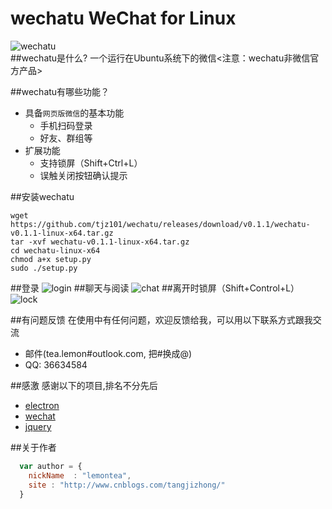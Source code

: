 # wechatu WeChat for Linux  

![wechatu](http://ww4.sinaimg.cn/mw690/c5e04220gw1f961gwyrwfj211y0lc7as.jpg)  
##wechatu是什么?
一个运行在Ubuntu系统下的微信<注意：wechatu非微信官方产品>

##wechatu有哪些功能？

* 具备`网页版微信`的基本功能
    *  手机扫码登录
    *  好友、群组等
* 扩展功能
    * 支持锁屏（Shift+Ctrl+L）
    * 误触关闭按钮确认提示

##安装wechatu

```shell
wget https://github.com/tjz101/wechatu/releases/download/v0.1.1/wechatu-v0.1.1-linux-x64.tar.gz  
tar -xvf wechatu-v0.1.1-linux-x64.tar.gz  
cd wechatu-linux-x64  
chmod a+x setup.py  
sudo ./setup.py  
```

##登录
![login](http://ww2.sinaimg.cn/mw690/c5e04220gw1f961gv8cqkj20rs0kp41q.jpg)
##聊天与阅读
![chat](http://ww2.sinaimg.cn/mw690/c5e04220jw9f961kg8ik3j20r70k20wi.jpg)
##离开时锁屏（Shift+Control+L）
![lock](http://ww4.sinaimg.cn/mw690/c5e04220gw1f961gql5kfj20rm0jzq4r.jpg)

##有问题反馈
在使用中有任何问题，欢迎反馈给我，可以用以下联系方式跟我交流

* 邮件(tea.lemon#outlook.com, 把#换成@)
* QQ: 36634584


##感激
感谢以下的项目,排名不分先后

* [electron](http://electron.atom.io/) 
* [wechat](https://wx.qq.com/)
* [jquery](http://jquery.com)

##关于作者

```javascript
  var author = {
    nickName  : "lemontea",
    site : "http://www.cnblogs.com/tangjizhong/"
  }
```
